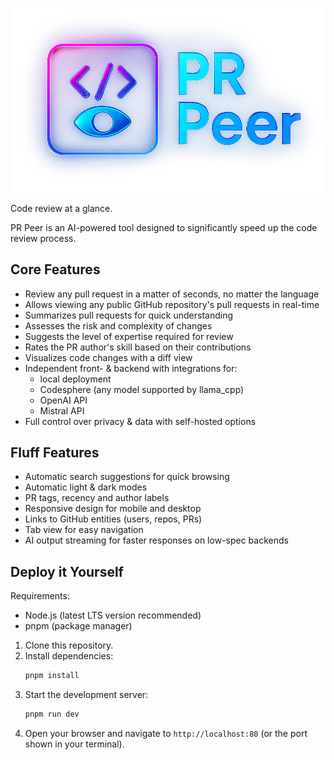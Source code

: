 ![PR Peer Logo](static/pr-peer.png)

Code review at a glance.

PR Peer is an AI-powered tool designed to significantly speed up the code review process.

## Core Features

- Review any pull request in a matter of seconds, no matter the language
- Allows viewing any public GitHub repository's pull requests in real-time
- Summarizes pull requests for quick understanding
- Assesses the risk and complexity of changes
- Suggests the level of expertise required for review
- Rates the PR author's skill based on their contributions
- Visualizes code changes with a diff view
- Independent front- & backend with integrations for:
  - local deployment
  - Codesphere (any model supported by llama_cpp)
  - OpenAI API
  - Mistral API
- Full control over privacy & data with self-hosted options

## Fluff Features

- Automatic search suggestions for quick browsing
- Automatic light & dark modes
- PR tags, recency and author labels
- Responsive design for mobile and desktop
- Links to GitHub entities (users, repos, PRs)
- Tab view for easy navigation
- AI output streaming for faster responses on low-spec backends

## Deploy it Yourself

Requirements:

- Node.js (latest LTS version recommended)
- pnpm (package manager)

1. Clone this repository.
2. Install dependencies:
   ```bash
   pnpm install
   ```
3. Start the development server:
   ```bash
   pnpm run dev
   ```
4. Open your browser and navigate to `http://localhost:80` (or the port shown in your terminal).
